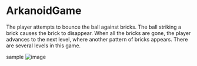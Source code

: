 # ArkanoidGame
The player attempts to bounce the ball against bricks. The ball striking a brick causes the brick to disappear. When all the bricks are gone, the player advances to the next level, where another pattern of bricks appears.
There are several levels in this game.

 sample
![image](https://user-images.githubusercontent.com/73064092/156007489-9efc9cfa-e2bc-4c57-b7c4-02028606d83c.png)





